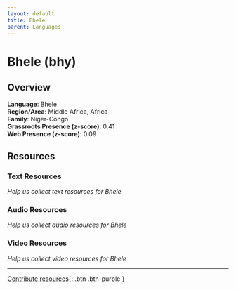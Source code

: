 ```yaml
---
layout: default
title: Bhele
parent: Languages
---
```


# Bhele (bhy)

## Overview

**Language**: Bhele  
**Region/Area**: Middle Africa, Africa  
**Family**: Niger-Congo  
**Grassroots Presence (z-score)**: 0.41  
**Web Presence (z-score)**: 0.09  

## Resources

### Text Resources
*Help us collect text resources for Bhele*

### Audio Resources
*Help us collect audio resources for Bhele*

### Video Resources
*Help us collect video resources for Bhele*

---

[Contribute resources](https://forms.office.com/e/1SfLJx3u1r){: .btn .btn-purple }
